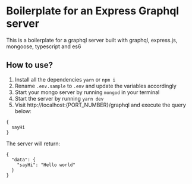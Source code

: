 # Boilerplate for an Express Graphql server
This is a boilerplate for a graphql server built with graphql, express.js, mongoose, typescript and es6

## How to use?
1. Install all the dependencies `yarn` or `npm i`
2. Rename `.env.sample` to `.env` and update the variables accordingly
3. Start your mongo server by running `mongod` in your terminal
4. Start the server by running `yarn dev`
5. Visit http://localhost:{PORT_NUMBER}/graphql and execute the query below: 
```
{
  sayHi
}
```
The server will return:

```
{
  "data": {
    "sayHi": "Hello world"
  }
}
```